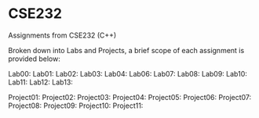 # CSE232
Assignments from CSE232 (C++)

Broken down into Labs and Projects, a brief scope of each assignment is provided below:

Lab00:
Lab01:
Lab02:
Lab03:
Lab04:
Lab06:
Lab07:
Lab08:
Lab09:
Lab10:
Lab11:
Lab12:
Lab13:

Project01:
Project02:
Project03:
Project04:
Project05:
Project06:
Project07:
Project08:
Project09:
Project10:
Project11:
